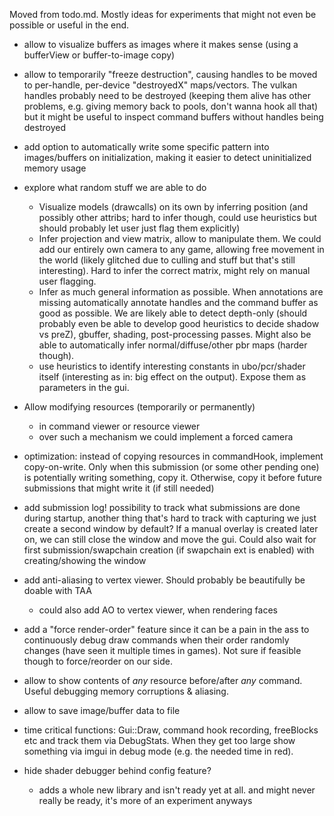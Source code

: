 Moved from todo.md. Mostly ideas for experiments that might not even
be possible or useful in the end.

- allow to visualize buffers as images where it makes sense 
  (using a bufferView or buffer-to-image copy)
- allow to temporarily "freeze destruction", causing handles to be
  moved to per-handle, per-device "destroyedX" maps/vectors.
  The vulkan handles probably need to be destroyed (keeping them alive
  has other problems, e.g. giving memory back to pools, don't wanna
  hook all that) but it might be useful to inspect command buffers without
  handles being destroyed

- add option to automatically write some specific pattern into images/buffers
  on initialization, making it easier to detect uninitialized memory usage

- explore what random stuff we are able to do
	- Visualize models (drawcalls) on its own by inferring
	  position (and possibly other attribs; hard to infer though, could use heuristics
	  but should probably let user just flag them explicitly)
	- Infer projection and view matrix, allow to manipulate them.
	  We could add our entirely own camera to any game, allowing free movement
	  in the world (likely glitched due to culling and stuff but that's still interesting).
	  Hard to infer the correct matrix, might rely on manual user flagging.
	- Infer as much general information as possible. When annotations are
	  missing automatically annotate handles and the command buffer
	  as good as possible. We are likely able to detect depth-only (should probably
	  even be able to develop good heuristics to decide shadow vs preZ), gbuffer,
	  shading, post-processing passes. Might also be able to automatically infer
	  normal/diffuse/other pbr maps (harder though).
	- use heuristics to identify interesting constants in ubo/pcr/shader itself
	  (interesting as in: big effect on the output). Expose them as parameters
	  in the gui.

- Allow modifying resources (temporarily or permanently)
	- in command viewer or resource viewer
	- over such a mechanism we could implement a forced camera

- optimization: instead of copying resources in commandHook, implement
  copy-on-write. Only when this submission (or some other pending one)
  is potentially writing something, copy it. Otherwise, copy it before
  future submissions that might write it (if still needed)

- add submission log! possibility to track what submissions are done
  during startup, another thing that's hard to track with capturing
  we just create a second window by default?
  If a manual overlay is created later on, we can still close the window
  and move the gui. Could also wait for first submission/swapchain
  creation (if swapchain ext is enabled) with creating/showing the window

- add anti-aliasing to vertex viewer. Should probably be beautifully
  be doable with TAA
  	- could also add AO to vertex viewer, when rendering faces

- add a "force render-order" feature since it can be a pain in the ass
  to continuously debug draw commands when their order randomly changes
  (have seen it multiple times in games). Not sure if feasible though to
  force/reorder on our side.

- allow to show contents of *any* resource before/after *any* command.
  Useful debugging memory corruptions & aliasing.

- allow to save image/buffer data to file

- time critical functions: Gui::Draw, command hook recording, freeBlocks etc
  and track them via DebugStats. When they get too large show something
  via imgui in debug mode (e.g. the needed time in red).

- hide shader debugger behind config feature?
	- adds a whole new library and isn't ready yet at all.
	  and might never really be ready, it's more of an experiment anyways
